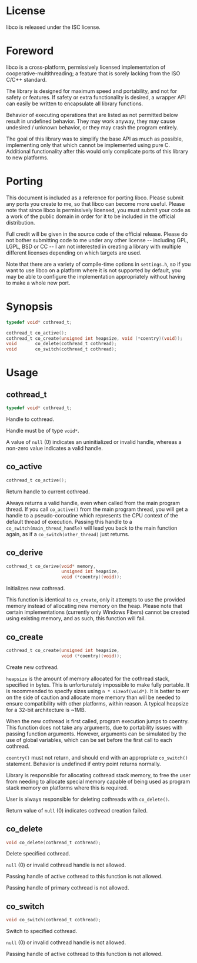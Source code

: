 # License
libco is released under the ISC license.

# Foreword
libco is a cross-platform, permissively licensed implementation of
cooperative-multithreading; a feature that is sorely lacking from the ISO C/C++
standard.

The library is designed for maximum speed and portability, and not for safety or
features. If safety or extra functionality is desired, a wrapper API can easily
be written to encapsulate all library functions.

Behavior of executing operations that are listed as not permitted below result
in undefined behavior. They may work anyway, they may cause undesired / unknown
behavior, or they may crash the program entirely.

The goal of this library was to simplify the base API as much as possible,
implementing only that which cannot be implemented using pure C. Additional
functionality after this would only complicate ports of this library to new
platforms.

# Porting
This document is included as a reference for porting libco. Please submit any
ports you create to me, so that libco can become more useful. Please note that
since libco is permissively licensed, you must submit your code as a work of the
public domain in order for it to be included in the official distribution.

Full credit will be given in the source code of the official release. Please
do not bother submitting code to me under any other license -- including GPL,
LGPL, BSD or CC -- I am not interested in creating a library with multiple
different licenses depending on which targets are used.

Note that there are a variety of compile-time options in `settings.h`,
so if you want to use libco on a platform where it is not supported by default,
you may be able to configure the implementation appropriately without having
to make a whole new port.

# Synopsis
```c
typedef void* cothread_t;

cothread_t co_active();
cothread_t co_create(unsigned int heapsize, void (*coentry)(void));
void       co_delete(cothread_t cothread);
void       co_switch(cothread_t cothread);
```

# Usage
## cothread_t
```c
typedef void* cothread_t;
```
Handle to cothread.

Handle must be of type `void*`.

A value of `null` (0) indicates an uninitialized or invalid handle, whereas a non-zero value indicates a valid handle.

## co_active
```c
cothread_t co_active();
```
Return handle to current cothread.

Always returns a valid handle, even when called from the main program thread. If you call `co_active()` from the main program thread, you will get a handle to a pseudo-coroutine which represents the CPU context of the default thread of execution. Passing this handle to a `co_switch(main_thread_handle)` will lead you back to the main function again, as if a `co_switch(other_thread)` just returns.

## co_derive
```c
cothread_t co_derive(void* memory,
                     unsigned int heapsize,
                     void (*coentry)(void));
```
Initializes new cothread.

This function is identical to `co_create`, only it attempts to use the provided
memory instead of allocating new memory on the heap. Please note that certain
implementations (currently only Windows Fibers) cannot be created using existing
memory, and as such, this function will fail.

## co_create
```c
cothread_t co_create(unsigned int heapsize,
                     void (*coentry)(void));
```
Create new cothread.

`heapsize` is the amount of memory allocated for the cothread stack, specified
in bytes. This is unfortunately impossible to make fully portable. It is
recommended to specify sizes using `n * sizeof(void*)`. It is better to err
on the side of caution and allocate more memory than will be needed to ensure
compatibility with other platforms, within reason. A typical heapsize for a
32-bit architecture is ~1MB.

When the new cothread is first called, program execution jumps to coentry.
This function does not take any arguments, due to portability issues with
passing function arguments. However, arguments can be simulated by the use
of global variables, which can be set before the first call to each cothread.

`coentry()` must not return, and should end with an appropriate `co_switch()`
statement. Behavior is undefined if entry point returns normally.

Library is responsible for allocating cothread stack memory, to free
the user from needing to allocate special memory capable of being used
as program stack memory on platforms where this is required.

User is always responsible for deleting cothreads with `co_delete()`.

Return value of `null` (0) indicates cothread creation failed.

## co_delete
```c
void co_delete(cothread_t cothread);
```
Delete specified cothread.

`null` (0) or invalid cothread handle is not allowed.

Passing handle of active cothread to this function is not allowed.

Passing handle of primary cothread is not allowed.

## co_switch
```c
void co_switch(cothread_t cothread);
```
Switch to specified cothread.

`null` (0) or invalid cothread handle is not allowed.

Passing handle of active cothread to this function is not allowed.
